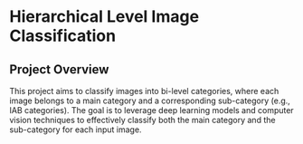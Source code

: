 # Hierarchical Level Image Classification

## Project Overview
This project aims to classify images into bi-level categories, where each image belongs to a main category and a corresponding sub-category (e.g., IAB categories). The goal is to leverage deep learning models and computer vision techniques to effectively classify both the main category and the sub-category for each input image.
